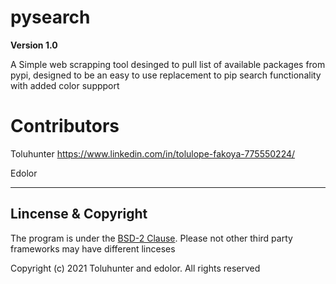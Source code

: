 # pysearch
**Version 1.0**

A Simple web scrapping tool desinged to pull list of available packages from pypi, designed to be an easy to use replacement to pip search functionality with added color suppport 

# Contributors
Toluhunter https://www.linkedin.com/in/tolulope-fakoya-775550224/

Edolor

---

## Lincense & Copyright
The program is under the <a href="https://github.com/Toluhunter/pysearch/blob/main/LICENSE">BSD-2 Clause</a>. Please not other third party frameworks may have different linceses

Copyright (c) 2021 Toluhunter and edolor. All rights reserved

